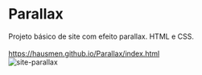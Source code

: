 # Parallax
Projeto básico de site com efeito parallax. HTML e CSS.
<br/><br/>
https://hausmen.github.io/Parallax/index.html<br/>
![site-parallax](https://user-images.githubusercontent.com/86447672/145101232-a37da33e-295a-4701-8b62-ea1606e83df4.JPG)
